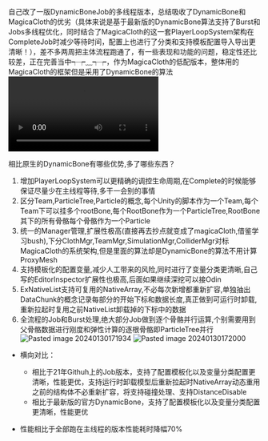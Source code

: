 
自己改了一版DynamicBoneJob的多线程版本，总结吸收了DynamicBone和MagicaCloth的优劣（具体来说是基于最新版的DynamicBone算法支持了Burst和Jobs多线程优化，同时结合了MagicaCloth的这一套PlayerLoopSystem架构在CompleteJob时减少等待时间，配置上也进行了分类和支持模板配置导入导出更清晰！），差不多两周把主体流程跑通了，有一些表现和功能的问题，稳定性还比较差，正在完善当中┭┮﹏┭┮，作为MagicaCloth的低配版本，整体用的MagicaCloth的框架但是采用了DynamicBone的算法
![](https://tongpic-1312274798.cos.ap-guangzhou.myqcloud.com/Video.mp4)

相比原生的DynamicBone有哪些优势,多了哪些东西？
1. 增加PlayerLoopSystem可以更精确的调控生命周期,在Complete的时候能够保证尽量少在主线程等待,多干一会别的事情
2. 区分Team,ParticleTree,Particle的概念,每个Unity的脚本作为一个Team,每个Team下可以挂多个rootBone,每个RootBone作为一个ParticleTree,RootBone其下的所有骨骼每个骨骼作为一个Particle
3. 统一的Manager管理,扩展性极高(直接再去抄点就变成了magicaCloth,借鉴学习bush),下分ClothMgr,TeamMgr,SimulationMgr,ColliderMgr对标MagicaCloth的系统架构,但是里面的算法却是DynamicBone的算法不用计算ProxyMesh
4. 支持模板化的配置变量,减少人工带来的风险,同时进行了变量分类更清晰,自己写的EditorInspector扩展性也极高,后面如果继续深挖可以接Odin
5. ExNativeList支持可复用的NativeArray,不必每次新增都重新扩容,单独抽出DataChunk的概念记录每部分的开始下标和数据长度,真正做到可运行时卸载,重新拉起时复用之前NativeList卸载掉的下标中的数据
6. 全流程的Job和Burst处理,绝大部分Job做到逐个骨骼并行运算,个别需要用到父骨骼数据进行刚度和弹性计算的逐根骨骼即ParticleTree并行
![Pasted image 20240130171934](https://tongpic-1312274798.cos.ap-guangzhou.myqcloud.com/Pasted%20image%2020240130171934.png)
![Pasted image 20240130172000](https://tongpic-1312274798.cos.ap-guangzhou.myqcloud.com/Pasted%20image%2020240130172000.png)

- 横向对比：
	- 相比于21年Githuh上的Job版本，支持了配置模板化以及变量分类配置更清晰，性能更优，支持运行时卸载模型后重新拉起时NativeArray动态重用之前的结构体不必重新扩容，将支持碰撞处理、支持DistanceDisable
	- 相比于最新版的官方DynamicBone，支持了配置模板化以及变量分类配置更清晰，性能更优

- 性能相比于全部跑在主线程的版本性能耗时降幅70%

